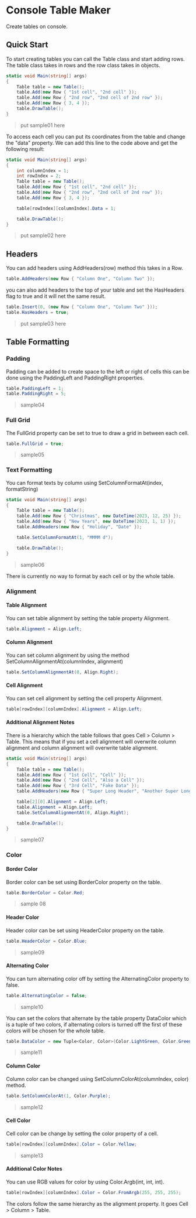 # Console Table Maker
Create tables on console.


## Quick Start

To start creating tables you can call the Table class and start adding rows. The table class takes in rows and the row class takes in objects. 

```cs
static void Main(string[] args)
{
    Table table = new Table();
    table.Add(new Row { "1st cell", "2nd cell" });
    table.Add(new Row { "2nd row", "2nd cell of 2nd row" });
    table.Add(new Row { 3, 4 });
    table.DrawTable();
}
```
> put sample01 here

To access each cell you can put its coordinates from the table and change the "data" property. We can add this line to the code above and get the following result:
```cs
static void Main(string[] args)
{
    int columnIndex = 1;
    int rowIndex = 2;
    Table table = new Table();
    table.Add(new Row { "1st cell", "2nd cell" });
    table.Add(new Row { "2nd row", "2nd cell of 2nd row" });
    table.Add(new Row { 3, 4 });

    table[rowIndex][columnIndex].Data = 1;

    table.DrawTable();
}
```
>put sample02 here

## Headers
You can add headers using AddHeaders(row) method this takes in a Row.
```cs
table.AddHeaders(new Row { "Column One", "Column Two" });
```
you can also add headers to the top of your table and set the HasHeaders flag to true and it will net the same result.
```cs
table.Insert(0, (new Row { "Column One", "Column Two" }));
table.HasHeaders = true;
```
>put sample03 here
>
## Table Formatting
### Padding
Padding can be added to create space to the left or right of cells this can be done using the PaddingLeft and PaddingRight properties.
```cs
table.PaddingLeft = 1;
table.PaddingRight = 5;
```
>sample04
### Full Grid
The FullGrid property can be set to true to draw a grid in between each cell.
```cs
table.FullGrid = true;
```
>sample05

### Text Formatting
You can format texts by column using SetColumnFormatAt(index, formatString)
```cs
static void Main(string[] args)
{
    Table table = new Table();
    table.Add(new Row { "Christmas", new DateTime(2023, 12, 25) });
    table.Add(new Row { "New Years", new DateTime(2023, 1, 1) });
    table.AddHeaders(new Row { "Holiday", "Date" });

    table.SetColumnFormatAt(1, "MMMM d");

    table.DrawTable();
}
```
>sample06

There is currently no way to format by each cell or by the whole table. 
### Alignment
#### Table Alignment
You can set table alignment by setting the table property Alignment.
```cs
table.Alignment = Align.Left;
```
#### Column Alignment
You can set column alignment by using the method SetColumnAlignmentAt(columnIndex, alignment)
```cs
table.SetColumnAlignmentAt(0, Align.Right);
```
#### Cell Alignment
You can set cell alignment by setting the cell property Alignment.
```cs
table[rowIndex][columnIndex].Alignment = Align.Left;
```
#### Additional Alignment Notes
There is a hierarchy which the table follows that goes Cell > Column > Table. This means that if you set a cell alignment will overwrite column alignment and column alignment will overwrite table alignment. 
```cs
static void Main(string[] args)
{
    Table table = new Table();
    table.Add(new Row { "1st Cell", "Cell" });
    table.Add(new Row { "2nd Cell", "Also a Cell" });
    table.Add(new Row { "3rd Cell", "Fake Data" });
    table.AddHeaders(new Row { "Super Long Header", "Another Super Long Header" });

    table[2][0].Alignment = Align.Left;
    table.Alignment = Align.Left;
    table.SetColumnAlignmentAt(0, Align.Right);

    table.DrawTable();
}
```
>sample07

### Color
#### Border Color
Border color can be set using BorderColor property on the table.
```cs
table.BorderColor = Color.Red;
```
> sample 08

#### Header Color
Header color can be set using HeaderColor property on the table.
```cs
table.HeaderColor = Color.Blue;
```
> sample09

#### Alternating Color
You can turn alternating color off by setting the AlternatingColor property to false.
```cs
table.AlternatingColor = false;
```
> sample10

You can set the colors that alternate by the table property DataColor which is a tuple of two colors, if alternating colors is turned off the first of these colors will be chosen for the whole table.
```cs
table.DataColor = new Tuple<Color, Color>(Color.LightGreen, Color.GreenYellow);
```
> sample11
#### Column Color
Column color can be changed using SetColumnColorAt(columnIndex, color) method.
```cs
table.SetColumnColorAt(1, Color.Purple);
```
> sample12
#### Cell Color
Cell color can be change by setting the color property of a cell.
```cs
table[rowIndex][columnIndex].Color = Color.Yellow;
```
>sample13
#### Additional Color Notes
You can use RGB values for color by using Color.Argb(int, int, int).
```cs
table[rowIndex][columnIndex].Color = Color.FromArgb(255, 255, 255);
```
The colors follow the same hierarchy as the alignment property. It goes Cell > Column > Table. 